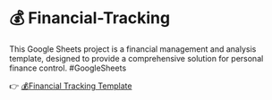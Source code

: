 # 💰 Financial-Tracking
This Google Sheets project is a financial management and analysis template, designed to provide a comprehensive solution for personal finance control. #GoogleSheets

👉 [💰Financial Tracking Template](https://docs.google.com/spreadsheets/d/1T-aYq2YM5DKgqwISwsxOsF3e9AemeWKc4MZ4YVH0Fvo/edit?usp=sharing)
